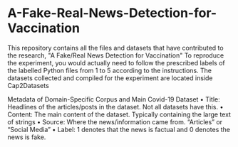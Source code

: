 # A-Fake-Real-News-Detection-for-Vaccination
This repository contains all the files and datasets that have contributed to the research, "A Fake/Real News Detection for Vaccination"
To reproduce the experiment, you would actually need to follow the prescribed labels of the labelled Python files from 1 to 5 according to the instructions.
The datasets collected and compiled for the experiment are located inside Cap2Datasets

Metadata of Domain-Specific Corpus and Main Covid-19 Dataset
•	Title: Headlines of the articles/posts in the dataset. Not all datasets have this.
•	Content: The main content of the dataset. Typically containing the large text of strings
•	Source: Where the news/information came from. “Articles” or “Social Media”
•	Label: 1 denotes that the news is factual and 0 denotes the news is fake.
